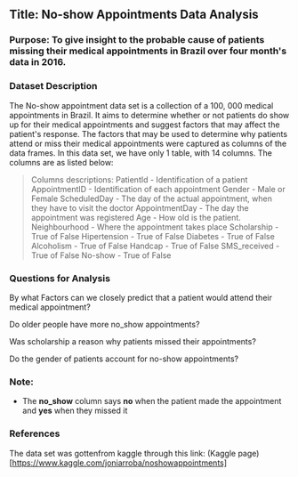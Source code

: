 ## Title: No-show Appointments Data Analysis

### Purpose: To give insight to the probable cause of patients missing their medical appointments in Brazil over four month's data in 2016.

### Dataset Description
The No-show appointment data set is a collection of a 100, 000 medical appointments in Brazil. It aims to determine whether or not patients do show up for their medical appointments and suggest factors that may affect the patient's response. The factors that may be used to determine why patients attend or miss their medical appointments were captured as columns of the data frames. In this data set, we have only 1 table, with 14 columns. The columns are as listed below:

> Columns descriptions:
PatientId - Identification of a patient
AppointmentID - Identification of each appointment
Gender - Male or Female
ScheduledDay - The day of the actual appointment, when they have to visit the doctor
AppointmentDay - The day the appointment was registered
Age - How old is the patient.
Neighbourhood - Where the appointment takes place
Scholarship - True of False
Hipertension - True of False
Diabetes - True of False
Alcoholism - True of False
Handcap - True of False
SMS_received - True of False
No-show - True of False

### Questions for Analysis
By what Factors can we closely predict that a patient would attend their medical appointment?

Do older people have more no_show appointments?

Was scholarship a reason why patients missed their appointments?

Do the gender of patients account for no-show appointments?

### Note: 
- The **no_show** column says **no** when the patient made the appointment and **yes** when they missed it

### References
The data set was gottenfrom kaggle through this link: (Kaggle page)[https://www.kaggle.com/joniarroba/noshowappointments]